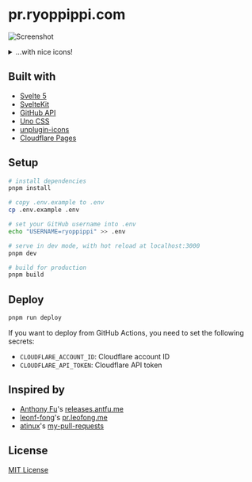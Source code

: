 # pr.ryoppippi.com

![Screenshot](https://github.com/user-attachments/assets/aeb193b5-7afe-4ef2-8078-28f54249f490)

<details>
<summary>...with nice icons!</summary>

https://github.com/user-attachments/assets/d29e0e35-05d5-4271-96dd-981fe29c1f64

</details>

## Built with

- [Svelte 5](https://svelte.dev/)
- [SvelteKit](https://kit.svelte.dev/)
- [GitHub API](https://docs.github.com/en/rest)
- [Uno CSS](https://unocss.dev/)
- [unplugin-icons](https://github.com/unplugin/unplugin-icons)
- [Cloudflare Pages](https://pages.cloudflare.com/)

## Setup

```bash
# install dependencies
pnpm install

# copy .env.example to .env
cp .env.example .env

# set your GitHub username into .env
echo "USERNAME=ryoppippi" >> .env

# serve in dev mode, with hot reload at localhost:3000
pnpm dev

# build for production
pnpm build
```

## Deploy

```bash
pnpm run deploy
```

If you want to deploy from GitHub Actions, you need to set the following secrets:

- `CLOUDFLARE_ACCOUNT_ID`: Cloudflare account ID
- `CLOUDFLARE_API_TOKEN`: Cloudflare API token

## Inspired by

- [Anthony Fu](https://github.com/antfu)'s [releases.antfu.me](https://github.com/antfu/releases.antfu.me)
- [leonf-fong](https://github.com/leon-fong)'s [pr.leofong.me](https://github.com/leon-fong/prs)
- [atinux](https://github.com/atinux)'s [my-pull-requests](https://github.com/atinux/my-pull-requests)

## License

[MIT License](./LICENSE)
